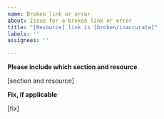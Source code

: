 ```yaml
---
name: Broken link or error
about: Issue for a broken link or error
title: "[Resource] link is [broken/inaccurate]"
labels: ''
assignees: ''

---
```


**Please include which section and resource**

[section and resource]

**Fix, if applicable**

[fix]
